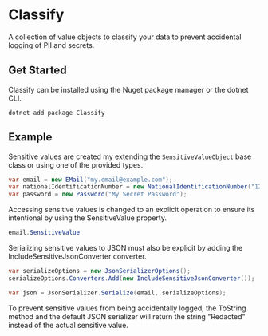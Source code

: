 # Classify
A collection of value objects to classify your data to prevent accidental logging of PII and secrets.

## Get Started
Classify can be installed using the Nuget package manager or the dotnet CLI.
```
dotnet add package Classify
```

## Example

Sensitive values are created my extending the `SensitiveValueObject` base class or using one of the provided types.
```c#  
var email = new EMail("my.email@example.com");
var nationalIdentificationNumber = new NationalIdentificationNumber("12345");
var password = new Password("My Secret Password");
```    

Accessing sensitive values is changed to an explicit operation to ensure its intentional by using the SensitiveValue property. 
```c#  
email.SensitiveValue
```

Serializing sensitive values to JSON must also be explicit by adding the IncludeSensitiveJsonConverter converter.
```c#  
var serializeOptions = new JsonSerializerOptions();
serializeOptions.Converters.Add(new IncludeSensitiveJsonConverter());

var json = JsonSerializer.Serialize(email, serializeOptions);    
```

To prevent sensitive values from being accidentally logged, the ToString method and the default JSON serializer will return
the string "Redacted" instead of the actual sensitive value.